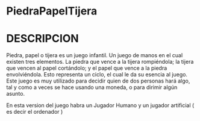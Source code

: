 PiedraPapelTijera
=================

<h1>DESCRIPCION</h1>

Piedra, papel o tijera es un juego infantil.
Un juego de manos en el cual existen tres elementos. 
La piedra que vence a la tijera rompiéndola; la tijera que vencen al papel cortándolo; 
y el papel que vence a la piedra envolviéndola. Esto representa un ciclo, el cual 
le da su esencia al juego. Este juego es muy utilizado para decidir quien de dos 
personas hará algo, tal y como a veces se hace usando una moneda, o para dirimir algún asunto.

En esta version del juego habra un Jugador Humano y un jugador artificial ( es decir el ordenador )
